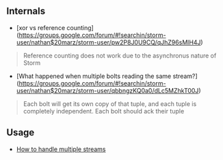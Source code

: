 Internals
---------
+ [xor vs reference counting]
(https://groups.google.com/forum/#!searchin/storm-user/nathan$20marz/storm-user/pw2P8J0U9CQ/qJhZ96sMlH4J)
> Reference counting does not work due to the asynchronus nature of Storm

+ [What happened when multiple bolts reading the same stream?]
(https://groups.google.com/forum/#!searchin/storm-user/nathan$20marz/storm-user/qbbngzKQ0a0/dLc5MZhkT00J)

> Each bolt will get its own copy of that tuple, and each tuple is completely independent.
> Each bolt should ack their tuple

Usage
-----
+ [How to handle multiple streams](https://groups.google.com/forum/#!topic/storm-user/gNt00aUUUw4)
